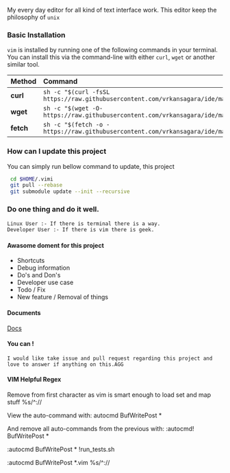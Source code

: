 My every day editor for all kind of text interface work. This editor keep the philosophy of `unix`

### Basic Installation

`vim` is installed by running one of the following commands in your terminal. You can install this via the command-line with either `curl`, `wget` or another similar tool.

| Method    | Command                                                                                     |
| :-------- | :------------------------------------------------------------------------------------------ |
| **curl**  | `sh -c "$(curl -fsSL https://raw.githubusercontent.com/vrkansagara/ide/master/install.sh)"` |
| **wget**  | `sh -c "$(wget -O- https://raw.githubusercontent.com/vrkansagara/ide/master/install.sh)"`   |
| **fetch** | `sh -c "$(fetch -o - https://raw.githubusercontent.com/vrkansagara/ide/master/install.sh)"` |

### How can I update this project

You can simply run bellow command to update, this project

```bash
 cd $HOME/.vimi
 git pull --rebase
 git submodule update --init --recursive
```

### Do one thing and do it well.

```bash
Linux User :- If there is terminal there is a way.
Developer User :- If there is vim there is geek.
```

#### Awasome doment for this project

- Shortcuts
- Debug information
- Do's and Don's
- Developer use case
- Todo / Fix
- New feature / Removal of things

#### Documents

[Docs](docs/README.md)

#### You can !

    I would like take issue and pull request regarding this project and love to answer if anything on this.AGG

#### VIM Helpful Regex

Remove from first character as vim is smart enough to load set and map stuff
%s/^://

View the auto-command with:
autocmd BufWritePost \*

And remove all auto-commands from the previous with:
:autocmd! BufWritePost \*

:autocmd BufWritePost \* !run_tests.sh <afile>

:autocmd BufWritePost \*.vim %s/^:// <afile>
